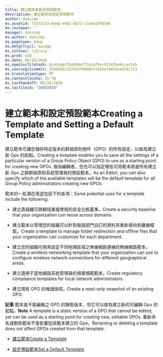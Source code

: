 ```yaml
---
title: 建立範本和設定預設範本
description: 建立範本和設定預設範本
author: dansimp
ms.assetid: ffa72c2a-64eb-4492-8072-c3a66179b546
ms.reviewer: ''
manager: dansimp
ms.author: dansimp
ms.pagetype: mdop
ms.mktglfcycl: manage
ms.sitesec: library
ms.prod: w10
ms.date: 06/16/2016
ms.openlocfilehash: 0c415ab2fba994eff14caf9ec557e2ba8ccacfa5
ms.sourcegitcommit: 354664bc527d93f80687cd2eba70d1eea024c7c3
ms.translationtype: MT
ms.contentlocale: zh-TW
ms.lasthandoff: 06/26/2020
ms.locfileid: "10802858"
---
```

# <span data-ttu-id="beb12-103">建立範本和設定預設範本</span><span class="sxs-lookup"><span data-stu-id="beb12-103">Creating a Template and Setting a Default Template</span></span>


<span data-ttu-id="beb12-104">建立範本可讓您儲存特定版本的群組原則物件（GPO）的所有設定，以做為建立新 Gpo 的起點。</span><span class="sxs-lookup"><span data-stu-id="beb12-104">Creating a template enables you to save all the settings of a particular version of a Group Policy Object (GPO) to use as a starting point for creating new GPOs.</span></span> <span data-ttu-id="beb12-105">做為編輯者，您也可以指定哪些可用範本將是所有建立新 Gpo 之群群組原則系統管理員的預設範本。</span><span class="sxs-lookup"><span data-stu-id="beb12-105">As an Editor, you can also specify which of the available templates will be the default template for all Group Policy administrators creating new GPOs.</span></span>

<span data-ttu-id="beb12-106">範本的一些潛在用途包括下列各項：</span><span class="sxs-lookup"><span data-stu-id="beb12-106">Some potential uses for a template include the following:</span></span>

-   <span data-ttu-id="beb12-107">建立貴組織可跨網域重複使用的安全比較基準。</span><span class="sxs-lookup"><span data-stu-id="beb12-107">Create a security baseline that your organization can reuse across domains.</span></span>

-   <span data-ttu-id="beb12-108">建立範本以管理您的組織可以針對每個部門自訂的資料夾重新導向和離線檔案。</span><span class="sxs-lookup"><span data-stu-id="beb12-108">Create a template to manage folder redirection and offline files that your organization can customize for each department.</span></span>

-   <span data-ttu-id="beb12-109">建立您的組織可用來設定不同地理區域之無線網路連線的無線網路範本。</span><span class="sxs-lookup"><span data-stu-id="beb12-109">Create a wireless networking template that your organization can use to configure wireless network connections for different geographical areas.</span></span>

-   <span data-ttu-id="beb12-110">建立適用于當地網路系統管理員的規章規範範本。</span><span class="sxs-lookup"><span data-stu-id="beb12-110">Create regulatory compliance templates for local network administrators.</span></span>

-   <span data-ttu-id="beb12-111">建立現有 GPO 的唯讀快照。</span><span class="sxs-lookup"><span data-stu-id="beb12-111">Create a read-only snapshot of an existing GPO.</span></span>

<span data-ttu-id="beb12-112">**記事** 範本是不能編輯之 GPO 的靜態版本，但它可以做為建立新的可編輯 Gpo 的起點。</span><span class="sxs-lookup"><span data-stu-id="beb12-112">**Note** A template is a static version of a GPO that cannot be edited, yet can be used as a starting point for creating new, editable GPOs.</span></span> <span data-ttu-id="beb12-113">重新命名或刪除範本不會影響從該範本建立的 Gpo。</span><span class="sxs-lookup"><span data-stu-id="beb12-113">Renaming or deleting a template does not affect GPOs created from that template.</span></span>

 

-   [<span data-ttu-id="beb12-114">建立範本</span><span class="sxs-lookup"><span data-stu-id="beb12-114">Create a Template</span></span>](create-a-template-agpm40.md)

-   [<span data-ttu-id="beb12-115">設定預設範本</span><span class="sxs-lookup"><span data-stu-id="beb12-115">Set a Default Template</span></span>](set-a-default-template-agpm40.md)

 

 





